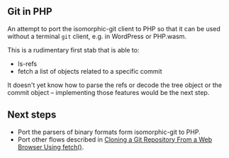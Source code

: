 ## Git in PHP

An attempt to port the isomorphic-git client to PHP so that
it can be used without a terminal `git` client, e.g. in WordPress
or PHP.wasm.

This is a rudimentary first stab that is able to:

* ls-refs
* fetch a list of objects related to a specific commit

It doesn't yet know how to parse the refs or decode the tree
object or the commit object – implementing those features would
be the next step.

## Next steps

* Port the parsers of binary formats form isomorphic-git to PHP.
* Port other flows described in [Cloning a Git Repository From a Web Browser Using fetch()](https://adamadam.blog/2024/06/21/cloning-a-git-repository-from-a-web-browser-using-fetch/).
